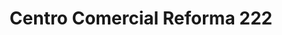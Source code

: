 ---
title: "Centro Comercial Reforma 222"
url: /ciudad-de-mexico/centro-comercial-reforma-222/
shop: centro comercial
---
